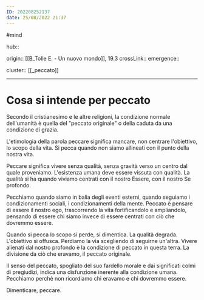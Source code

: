 ```yaml
---
ID: 202208252137
date: 25/08/2022 21:37 
---
```

#mind

hub:: 

origin:: [[B_Tolle E. - Un nuovo mondo]], 19.3
crossLink:: 
emergence:: 

cluster:: [[_peccato]]

---

# Cosa si intende per peccato

Secondo il cristianesimo e le altre religioni, la condizione normale dell'umanità è quella del "peccato originale" o della caduta da una condizione di grazia.

L'etimologia della parola peccare significa mancare, non centrare l'obiettivo, lo scopo della vita. Si pecca quando non siamo allineati con il punto della nostra vita.

Peccare significa vivere senza qualità, senza gravità verso un centro dal quale proveniamo. L'esistenza umana deve essere vissuta con qualità. La qualità si ha quando viviamo centrati con il nostro Essere, con il nostro Se profondo.

Pecchiamo quando siamo in balia degli eventi esterni, quando seguiamo i condizionamenti sociali, i condizionamenti della mente. Peccato è pensare di essere il nostro ego, trascorrendo la vita fortificandolo e ampliandolo, pensando di essere chi siamo invece di essere centrati con ciò che dovremmo essere.

Quando si pecca lo scopo si perde, si dimentica. La qualità degrada. L'obiettivo si offusca. Perdiamo la via scegliendo di seguirne un'altra. Vivere alienati dal nostro profondo è la condizione di peccato in questa terra. La divisione da ciò che eravamo, il peccato originale.

Il senso del peccato, spogliato del suo fardello morale e dai significati colmi di pregiudizi, indica una disfunzione inerente alla condizione umana. Pecchiamo perchè non ricordiamo chi eravamo e chi dovremmo essere.

Dimenticare, peccare.
